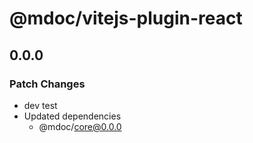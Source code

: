 # @mdoc/vitejs-plugin-react

## 0.0.0

### Patch Changes

- dev test
- Updated dependencies
  - @mdoc/core@0.0.0
